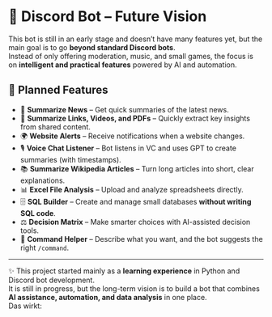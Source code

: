 # 🚀 Discord Bot – Future Vision  

This bot is still in an early stage and doesn’t have many features yet, but the main goal is to go **beyond standard Discord bots**.  
Instead of only offering moderation, music, and small games, the focus is on **intelligent and practical features** powered by AI and automation.

## 🌟 Planned Features  

- 📰 **Summarize News** – Get quick summaries of the latest news.  
- 🔗 **Summarize Links, Videos, and PDFs** – Quickly extract key insights from shared content.  
- 🌍 **Website Alerts** – Receive notifications when a website changes.  
- 🎙️ **Voice Chat Listener** – Bot listens in VC and uses GPT to create summaries (with timestamps).  
- 📚 **Summarize Wikipedia Articles** – Turn long articles into short, clear explanations.  
- 📊 **Excel File Analysis** – Upload and analyze spreadsheets directly.  
- 🗄️ **SQL Builder** – Create and manage small databases **without writing SQL code**.  
- ⚖️ **Decision Matrix** – Make smarter choices with AI-assisted decision tools.  
- 🧭 **Command Helper** – Describe what you want, and the bot suggests the right `/command`.  

-----

✨ This project started mainly as a **learning experience** in Python and Discord bot development.  
It is still in progress, but the long-term vision is to build a bot that combines **AI assistance, automation, and data analysis** in one place.  
Das wirkt:
